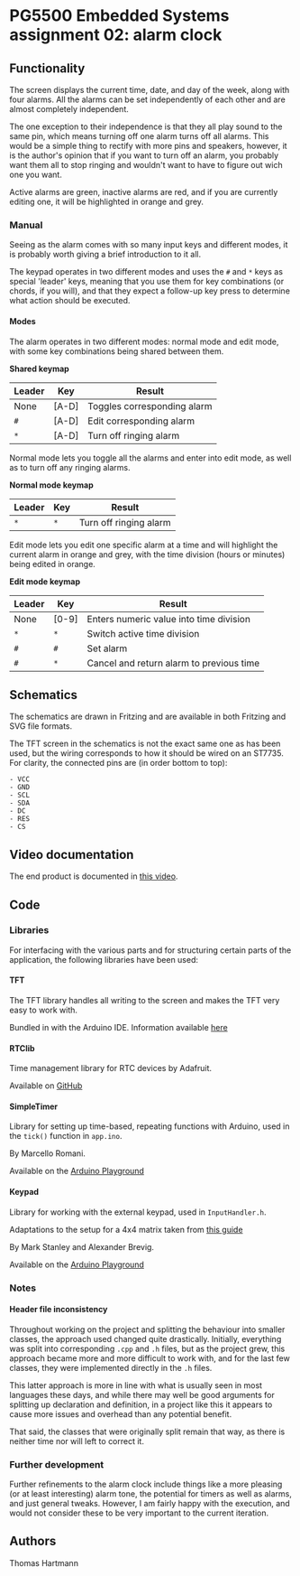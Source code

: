 # PG5500 Embedded Systems assignment 02: alarm clock

## Functionality

The screen displays the current time, date, and day of the week, along with four alarms. All the alarms can be set independently of each other and are almost completely independent.

The one exception to their independence is that they all play sound to the same pin, which means turning off one alarm turns off all alarms. This would be a simple thing to rectify with more pins and speakers, however, it is the author's opinion that if you want to turn off an alarm, you probably want them all to stop ringing and wouldn't want to have to figure out wich one you want.

Active alarms are green, inactive alarms are red, and if you are currently editing one, it will be highlighted in orange and grey.

### Manual

Seeing as the alarm comes with so many input keys and different modes, it is probably worth giving a brief introduction to it all.

The keypad operates in two different modes and uses the `#` and `*` keys as special 'leader' keys, meaning that you use them for key combinations (or chords, if you will), and that they expect a follow-up key press to determine what action should be executed.

#### Modes

The alarm operates in two different modes: normal mode and edit mode, with some key combinations being shared between them.

**Shared keymap**

| Leader | Key | Result                     |
|--------|-----|----------------------------|
|None    |[A-D]| Toggles corresponding alarm
|`#`     |[A-D]| Edit corresponding alarm
|`*`     |[A-D]| Turn off ringing alarm


Normal mode lets you toggle all the alarms and enter into edit mode, as well as to turn off any ringing alarms.

**Normal mode keymap**

| Leader | Key | Result                     |
|--------|-----|----------------------------|
|`*`     |`*`  | Turn off ringing alarm

Edit mode lets you edit one specific alarm at a time and will highlight the current alarm in orange and grey, with the time division (hours or minutes) being edited in orange.

**Edit mode keymap**

| Leader | Key | Result                     |
|--------|-----|----------------------------|
|None    |[0-9]| Enters numeric value into time division
|`*`     |`*`  | Switch active time division
|`#`     |`#`  | Set alarm
|`#`     |`*`  | Cancel and return alarm to previous time

## Schematics

The schematics are drawn in Fritzing and are available in both Fritzing and SVG file formats.

The TFT screen in the schematics is not the exact same one as has been used, but the wiring corresponds to how it should be wired on an ST7735. For clarity, the connected pins are (in order bottom to top):

    - VCC
    - GND
    - SCL
    - SDA
    - DC
    - RES
    - CS

## Video documentation

The end product is documented in [this video](https://youtu.be/z0CtOcUocZ4).

## Code

### Libraries

For interfacing with the various parts and for structuring certain parts of the application, the following libraries have been used:

#### TFT

The TFT library handles all writing to the screen and makes the TFT very easy to work with.

Bundled in with the Arduino IDE. Information available [here](https://www.arduino.cc/en/Reference/TFTLibrary)

#### RTClib

Time management library for RTC devices by Adafruit.

Available on [GitHub](https://github.com/adafruit/RTClib)

#### SimpleTimer

Library for setting up time-based, repeating functions with Arduino, used in the `tick()` function in `app.ino`.

By Marcello Romani.

Available on the [Arduino Playground](https://playground.arduino.cc/Code/SimpleTimer)

#### Keypad

Library for working with the external keypad, used in `InputHandler.h`.

Adaptations to the setup for a 4x4 matrix taken from [this guide](http://www.instructables.com/id/Connecting-a-4-x-4-Membrane-Keypad-to-an-Arduino/)

By Mark Stanley and Alexander Brevig.

Available on the [Arduino Playground](https://playground.arduino.cc/Code/Keypad)

### Notes

#### Header file inconsistency

Throughout working on the project and splitting the behaviour into smaller classes, the approach used changed quite drastically. Initially, everything was split into corresponding `.cpp` and `.h` files, but as the project grew, this approach became more and more difficult to work with, and for the last few classes, they were implemented directly in the `.h` files.

This latter approach is more in line with what is usually seen in most languages these days, and while there may well be good arguments for splitting up declaration and definition, in a project like this it appears to cause more issues and overhead than any potential benefit.

That said, the classes that were originally split remain that way, as there is neither time nor will left to correct it.

### Further development

Further refinements to the alarm clock include things like a more pleasing (or at least interesting) alarm tone, the potential for timers as well as alarms, and just general tweaks. However, I am fairly happy with the execution, and would not consider these to be very important to the current iteration.

## Authors

Thomas Hartmann
